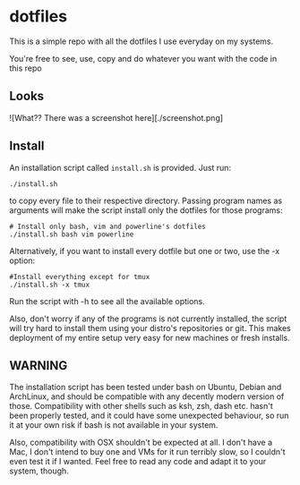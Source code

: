 # dotfiles

This is a simple repo with all the dotfiles I use everyday on my systems.

You're free to see, use, copy and do whatever you want with the code in this repo

## Looks
![What?? There was a screenshot here][./screenshot.png]

## Install
An installation script called `install.sh` is provided. Just run:
```
./install.sh
```
to copy every file to their respective directory. Passing program names as arguments will make the script install only the dotfiles for those programs:
```
# Install only bash, vim and powerline's dotfiles
./install.sh bash vim powerline
```
Alternatively, if you want to install every dotfile but one or two, use the -x option:
```
#Install everything except for tmux
./install.sh -x tmux
```
Run the script with -h to see all the available options.

Also, don't worry if any of the programs is not currently installed, the script will try hard to install them using your distro's repositories or git. This makes deployment of my entire setup very easy for new machines or fresh installs.

## WARNING
The installation script has been tested under bash on Ubuntu, Debian and ArchLinux,  and should be compatible with any decently modern version of those. Compatibility with other shells such as ksh, zsh, dash etc. hasn't been properly tested, and it could have some unexpected behaviour, so run it at your own risk if bash is not available in your system.

Also, compatibility with OSX shouldn't be expected at all. I don't have a Mac, I don't intend to buy one and VMs for it run terribly slow, so I couldn't even test it if I wanted. Feel free to read any code and adapt it to your system, though.
